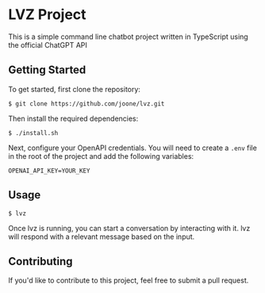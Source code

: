 # LVZ Project

This is a simple command line chatbot project written in TypeScript using the official ChatGPT API

## Getting Started

To get started, first clone the repository:

```
$ git clone https://github.com/joone/lvz.git
```

Then install the required dependencies:

```
$ ./install.sh
```

Next, configure your OpenAPI credentials. You will need to create a `.env` file in the root of the project and add the following variables:

```
OPENAI_API_KEY=YOUR_KEY
```

## Usage

```
$ lvz
```

Once lvz is running, you can start a conversation by interacting with it. lvz will respond with a relevant message based on the input.

## Contributing

If you'd like to contribute to this project, feel free to submit a pull request.
